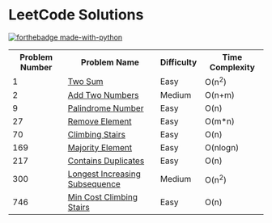 # LeetCode Solutions

[![forthebadge made-with-python](http://ForTheBadge.com/images/badges/made-with-python.svg)](https://www.python.org/)

<table style="width:100%">
  
  <tr>
    <th>Problem Number</th>
    <th>Problem Name</th>
    <th>Difficulty</th>
    <th>Time Complexity</th>
  </tr>
  
  <tr>
    <td>1</td>
    <td><a href="https://github.com/Vigneshbaalaji/LeetCode_Solutions/blob/main/Two_Sum.py">Two Sum</a></td> 
    <td>Easy</td>
    <td>O(n<sup>2</sup>)</td>
  </tr>
  
  <tr>
    <td>2</td>
    <td><a href="https://github.com/Vigneshbaalaji/LeetCode_Solutions/blob/main/Add_Two_Numbers.py">Add Two Numbers</a></td> 
    <td>Medium</td>
    <td>O(n+m)</td>
  </tr>
  
  
  <tr>
    <td>9</td>
    <td><a href="https://github.com/Vigneshbaalaji/LeetCode_Solutions/blob/main/Palindrome_Number.py">Palindrome Number</a></td> 
    <td>Easy</td>
    <td>O(n)</td>
  </tr>
  
  <tr>
    <td>27</td>
    <td><a href="https://github.com/Vigneshbaalaji/LeetCode_Solutions/blob/main/Remove_Element.py">Remove Element</a></td> 
    <td>Easy</td>
    <td>O(m*n)</td>
  </tr>

  <tr>
    <td>70</td>
    <td><a href="https://github.com/Vigneshbaalaji/LeetCode_Solutions/blob/main/Climbing_Stairs.py">Climbing Stairs</a></td> 
    <td>Easy</td>
    <td>O(n)</td>
  </tr>
  
  <tr>
    <td>169</td>
    <td><a href="https://github.com/Vigneshbaalaji/LeetCode_Solutions/blob/main/Majority_Element.py">Majority Element</a></td> 
    <td>Easy</td>
    <td>O(nlogn)</td>
  </tr>
  
  <tr>
    <td>217</td>
    <td><a href="https://github.com/Vigneshbaalaji/LeetCode_Solutions/blob/main/Contains_Duplicate.py">Contains Duplicates</a></td> 
    <td>Easy</td>
    <td>O(n)</td>
  </tr>
  
  <tr>
    <td>300</td>
    <td><a href="https://github.com/Vigneshbaalaji/LeetCode_Solutions/blob/main/Longest_Increasing_Subsequence.py">Longest Increasing Subsequence</a></td> 
    <td>Medium</td>
    <td>O(n<sup>2</sup>)</td>
  </tr>

  <tr>
    <td>746</td>
    <td><a href="https://github.com/Vigneshbaalaji/LeetCode_Solutions/blob/main/Min_Cost_Climbing_Stairs.py">Min Cost Climbing Stairs</a></td> 
    <td>Easy</td>
    <td>O(n)</td>
  </tr>
  
</table>
